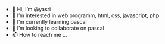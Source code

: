 - 👋 Hi, I’m @yasri
- 👀 I’m interested in web programm, html, css, javascript, php
- 🌱 I’m currently learning pascal
- 💞️ I’m looking to collaborate on pascal
- 📫 How to reach me ...

<!---
yasri77/yasri77 is a ✨ special ✨ repository because its `README.md` (this file) appears on your GitHub profile.
You can click the Preview link to take a look at your changes.
--->
